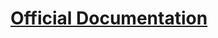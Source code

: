 # [Official Documentation](https://dev.epicgames.com/documentation/en-us/metahuman/metahuman-documentation)
